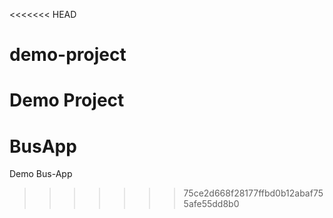 <<<<<<< HEAD
# demo-project
Demo Project
=======
# BusApp
Demo Bus-App
>>>>>>> 75ce2d668f28177ffbd0b12abaf755afe55dd8b0
